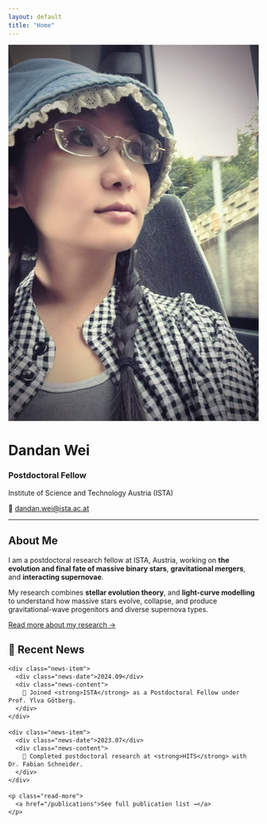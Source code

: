 ```yaml
---
layout: default
title: "Home"
---
```


<div class="profile-container">

  <div class="profile-left">
    <img src="/assets/images/Dandan.jpg" alt="Dandan Wei" class="profile-pic">
  </div>

  <div class="profile-right">
    <h1>Dandan Wei</h1>
    <h3>Postdoctoral Fellow</h3>
    <p>Institute of Science and Technology Austria (ISTA)</p>
    <p>📧 <a href="mailto:dandan.wei@ista.ac.at">dandan.wei@ista.ac.at</a></p>
  </div>

</div>

---

<div class="bottom-grid">

  <div class="about-box">
    <h2>About Me</h2>
    <p>
      I am a postdoctoral research fellow at ISTA, Austria, working on 
      <strong>the evolution and final fate of massive binary stars</strong>, 
      <strong>gravitational mergers</strong>, and 
      <strong>interacting supernovae</strong>.
    </p>
    <p>
      My research combines <strong>stellar evolution theory</strong>, 
      and <strong>light-curve modelling</strong> to understand
      how massive stars evolve, collapse, and produce gravitational-wave
      progenitors and diverse supernova types.
    </p>
    <p class="read-more">
        <a href="/research">Read more about my research →</a>
    </p>

  </div>

  <div class="news-box">
    <h2>📢 Recent News</h2>

    <div class="news-item">
      <div class="news-date">2024.09</div>
      <div class="news-content">
        🎉 Joined <strong>ISTA</strong> as a Postdoctoral Fellow under Prof. Ylva Götberg.
      </div>
    </div>

    <div class="news-item">
      <div class="news-date">2023.07</div>
      <div class="news-content">
        🏅 Completed postdoctoral research at <strong>HITS</strong> with Dr. Fabian Schneider.
      </div>
    </div>

    <p class="read-more">
      <a href="/publications">See full publication list →</a>
    </p>


  </div>

</div>

